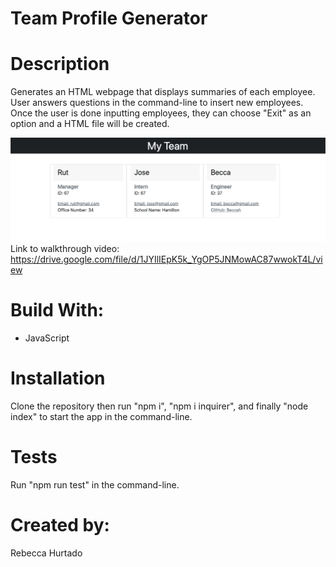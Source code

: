 # Team Profile Generator

# Description
Generates an HTML webpage that displays summaries of each employee. User answers questions in the command-line to insert new employees. Once the user is done inputting employees, they can choose "Exit" as an option and a HTML file will be created.

![Screenshot](./img/team-portfolio-screenshot.png)
Link to walkthrough video: https://drive.google.com/file/d/1JYIlIEpK5k_YgOP5JNMowAC87wwokT4L/view
# Build With:
* JavaScript

# Installation
Clone the repository then run "npm i", "npm i inquirer", and finally "node index" to start the app in the command-line.

# Tests
Run "npm run test" in the command-line.

# Created by:
Rebecca Hurtado
